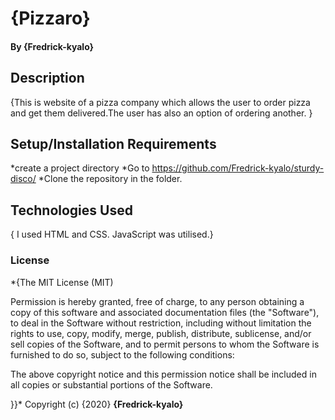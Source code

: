 # {Pizzaro} 

#### By **{Fredrick-kyalo}**
## Description
{This is website of a pizza company which allows the user to order pizza and get them delivered.The user has also an option of ordering another. }
## Setup/Installation Requirements
*create a project directory
*Go to https://github.com/Fredrick-kyalo/sturdy-disco/
*Clone the repository in the folder.
## Technologies Used
{ I used HTML and CSS. JavaScript was utilised.}

### License
*{The MIT License (MIT)

Permission is hereby granted, free of charge, to any person obtaining a copy of this software and associated documentation files (the "Software"), to deal in the Software without restriction, including without limitation the rights to use, copy, modify, merge, publish, distribute, sublicense, and/or sell copies of the Software, and to permit persons to whom the Software is furnished to do so, subject to the following conditions:

The above copyright notice and this permission notice shall be included in all copies or substantial portions of the Software.

}}*
Copyright (c) {2020} **{Fredrick-kyalo}**
  
